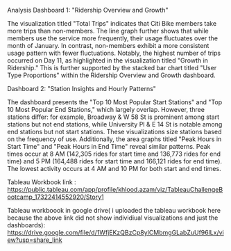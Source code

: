 Analysis
Dashboard 1: "Ridership Overview and Growth"

The visualization titled "Total Trips" indicates that Citi Bike members take more trips than non-members. The line graph further shows that while members use the service more frequently, their usage fluctuates over the month of January. In contrast, non-members exhibit a more consistent usage pattern with fewer fluctuations. Notably, the highest number of trips occurred on Day 11, as highlighted in the visualization titled "Growth in Ridership." This is further supported by the stacked bar chart titled "User Type Proportions" within the Ridership Overview and Growth dashboard.

Dashboard 2: "Station Insights and Hourly Patterns"

The dashboard presents the "Top 10 Most Popular Start Stations" and "Top 10 Most Popular End Stations," which largely overlap. However, three stations differ: for example, Broadway & W 58 St is prominent among start stations but not end stations, while University Pl & E 14 St is notable among end stations but not start stations. These visualizations size stations based on the frequency of use. Additionally, the area graphs titled "Peak Hours in Start Time" and "Peak Hours in End Time" reveal similar patterns. Peak times occur at 8 AM (142,305 rides for start time and 136,773 rides for end time) and 5 PM (164,488 rides for start time and 166,121 rides for end time). The lowest activity occurs at 4 AM and 10 PM for both start and end times.

Tableau Workbook link : https://public.tableau.com/app/profile/khlood.azam/viz/TableauChallengeBootcamp_17322414552920/Story1

Tableau workboook in google drive( i uploaded the tableau workbook here because the above link did not show individiual visualizations and just the dashboards): https://drive.google.com/file/d/1WfjEKzQBzCp8yICMbmgGLabZuUf96lLx/view?usp=share_link
